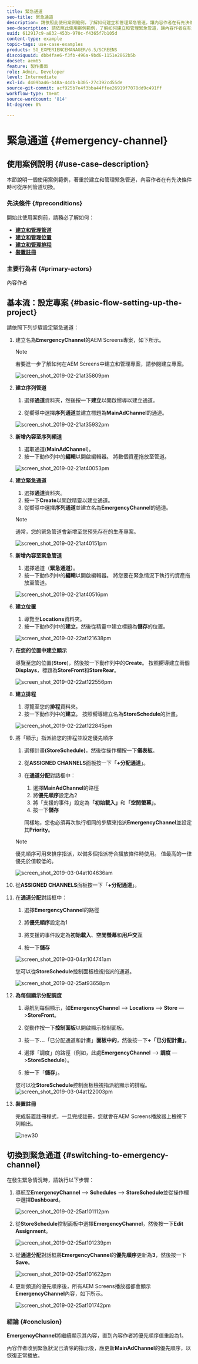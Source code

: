 ```yaml
---
title: 緊急通道
seo-title: 緊急通道
description: 請依照此使用案例範例，了解如何建立和管理緊急管道，讓內容作者在有先決條件時，可從序列管道切換。
seo-description: 請依照此使用案例範例，了解如何建立和管理緊急管道，讓內容作者在有先決條件時，可從序列管道切換。
uuid: 612917c9-a832-453b-970c-f4365f7b105d
content-type: example
topic-tags: use-case-examples
products: SG_EXPERIENCEMANAGER/6.5/SCREENS
discoiquuid: dbb4fae6-f3fb-496a-9bd6-1151e2862b5b
docset: aem65
feature: 製作畫面
role: Admin, Developer
level: Intermediate
exl-id: d409ba46-b48a-44db-b305-27c392cd55de
source-git-commit: acf925b7e4f3bba44ffee26919f7078dd9c491ff
workflow-type: tm+mt
source-wordcount: '814'
ht-degree: 0%

---
```


# 緊急通道 {#emergency-channel}

## 使用案例說明 {#use-case-description}

本節說明一個使用案例範例，著重於建立和管理緊急管道，內容作者在有先決條件時可從序列管道切換。

### 先決條件 {#preconditions}

開始此使用案例前，請務必了解如何：

* **[建立和管理管道](managing-channels.md)**
* **[建立和管理位置](managing-locations.md)**
* **[建立和管理排程](managing-schedules.md)**
* **[裝置註冊](device-registration.md)**

### 主要行為者 {#primary-actors}

內容作者

## 基本流：設定專案 {#basic-flow-setting-up-the-project}

請依照下列步驟設定緊急通道：

1. 建立名為&#x200B;**EmergencyChannel**&#x200B;的AEM Screens專案，如下所示。

   >[!NOTE]
   >若要進一步了解如何在AEM Screens中建立和管理專案，請參閱建立專案。

   ![screen_shot_2019-02-21at35809pm](assets/screen_shot_2019-02-21at35809pm.png)

1. **建立序列管道**

   1. 選擇&#x200B;**通道**&#x200B;資料夾，然後按一下&#x200B;**建立**&#x200B;以開啟嚮導以建立通道。

   1. 從嚮導中選擇&#x200B;**序列通道**&#x200B;並建立標題為&#x200B;**MainAdChannel**&#x200B;的通道。

   ![screen_shot_2019-02-21at35932pm](assets/screen_shot_2019-02-21at35932pm.png)

1. **新增內容至序列頻道**

   1. 選取通道(**MainAdChannel**)。
   1. 按一下動作列中的&#x200B;**編輯**&#x200B;以開啟編輯器。 將數個資產拖放至管道。

   ![screen_shot_2019-02-21at40053pm](assets/screen_shot_2019-02-21at40053pm.png)

1. **建立緊急通道**

   1. 選擇&#x200B;**通道**&#x200B;資料夾。
   1. 按一下&#x200B;**Create**&#x200B;以開啟精靈以建立通道。
   1. 從嚮導中選擇&#x200B;**序列通道**&#x200B;並建立名為&#x200B;**EmergencyChannel**&#x200B;的通道。

   >[!NOTE]
   >
   >通常，您的緊急管道會新增至您預先存在的生產專案。

   ![screen_shot_2019-02-21at40151pm](assets/screen_shot_2019-02-21at40151pm.png)

1. **新增內容至緊急管道**

   1. 選擇通道（**緊急通道）**。
   1. 按一下動作列中的&#x200B;**編輯**&#x200B;以開啟編輯器。 將您要在緊急情況下執行的資產拖放至管道。

   ![screen_shot_2019-02-21at40516pm](assets/screen_shot_2019-02-21at40516pm.png)

1. **建立位置**

   1. 導覽至&#x200B;**Locations**&#x200B;資料夾。
   1. 按一下動作列中的&#x200B;**建立**，然後從精靈中建立標題為&#x200B;**儲存**&#x200B;的位置。

   ![screen_shot_2019-02-22at121638pm](assets/screen_shot_2019-02-22at121638pm.png)

1. **在您的位置中建立顯示**

   導覽至您的位置(**Store**)，然後按一下動作列中的&#x200B;**Create**。 按照嚮導建立兩個&#x200B;**Displays**，標題為&#x200B;**StoreFront**&#x200B;和&#x200B;**StoreRear**。

   ![screen_shot_2019-02-22at122556pm](assets/screen_shot_2019-02-22at122556pm.png)

1. **建立排程**

   1. 導覽至您的&#x200B;**排程**&#x200B;資料夾。
   1. 按一下動作列中的&#x200B;**建立**。 按照嚮導建立名為&#x200B;**StoreSchedule**&#x200B;的計畫。

   ![screen_shot_2019-02-22at122845pm](assets/screen_shot_2019-02-22at122845pm.png)

1. 將「顯示」指派給您的排程並設定優先順序

   1. 選擇計畫&#x200B;**(StoreSchedule)**，然後從操作欄按一下&#x200B;**儀表板**。

   1. 從&#x200B;**ASSIGNED CHANNELS**&#x200B;面板按一下「**+分配通道**」。

   1. 在&#x200B;**通道分配**&#x200B;對話框中：

      1. 選擇&#x200B;**MainAdChannel**&#x200B;的路徑
      1. 將&#x200B;**優先順序**&#x200B;設定為2
      1. 將「支援的事件」設定為&#x200B;**「初始載入」**&#x200B;和&#x200B;**「空閒螢幕」**。
      1. 按一下&#x200B;**儲存**

      同樣地，您也必須再次執行相同的步驟來指派&#x200B;**EmergencyChannel**&#x200B;並設定其&#x200B;**Priority**。
   >[!NOTE]
   >
   >優先順序可用來排序指派，以備多個指派符合播放條件時使用。 值最高的一律優先於值較低的。

   ![screen_shot_2019-03-04at104636am](assets/screen_shot_2019-03-04at104636am.png)

1. 從&#x200B;**ASSIGNED CHANNELS**&#x200B;面板按一下「**+分配通道**」。

1. 在&#x200B;**通道分配**&#x200B;對話框中：

   1. 選擇&#x200B;**EmergencyChannel**&#x200B;的路徑
   1. 將&#x200B;**優先順序**&#x200B;設定為1

   1. 將支援的事件設定為&#x200B;**初始載入**、**空閒螢幕**&#x200B;和&#x200B;**用戶交互**

   1. 按一下&#x200B;**儲存**

   ![screen_shot_2019-03-04at104741am](assets/screen_shot_2019-03-04at104741am.png)

   您可以從&#x200B;**StoreSchedule**&#x200B;控制面板檢視指派的通道。

   ![screen_shot_2019-02-25at93658pm](assets/screen_shot_2019-02-25at93658pm.png)

1. **為每個顯示分配調度**

   1. 導航到每個顯示，如&#x200B;**EmergencyChannel** —> **Locations** —> **Store** —>**StoreFront**。

   1. 從動作按一下&#x200B;**控制面板**&#x200B;以開啟顯示控制面板。
   1. 按一下&#x200B;**...**「已分配通道和計畫」**面板中的**，然後按一下&#x200B;**+「已分配計畫」**。

   1. 選擇「調度」的路徑（例如，此處&#x200B;**EmergencyChannel** —> **調度** —>**StoreSchedule**）。

   1. 按一下「**儲存**」。

   您可以從&#x200B;**StoreSchedule**控制面板檢視指派給顯示的排程。
   ![screen_shot_2019-03-04at122003pm](assets/screen_shot_2019-03-04at122003pm.png)

1. **裝置註冊**

   完成裝置註冊程式，一旦完成註冊，您就會在AEM Screens播放器上檢視下列輸出。

   ![new30](assets/new30.gif)

## 切換到緊急通道 {#switching-to-emergency-channel}

在發生緊急情況時，請執行以下步驟：

1. 導航至&#x200B;**EmergencyChannel** —> **Schedules** —> **StoreSchedule**&#x200B;並從操作欄中選擇&#x200B;**Dashboard**。

   ![screen_shot_2019-02-25at101112pm](assets/screen_shot_2019-02-25at101112pm.png)

1. 從&#x200B;**StoreSchedule**&#x200B;控制面板中選擇&#x200B;**EmergencyChannel**，然後按一下&#x200B;**Edit Assignment**。

   ![screen_shot_2019-02-25at101239pm](assets/screen_shot_2019-02-25at101239pm.png)

1. 從&#x200B;**通道分配**&#x200B;對話框將&#x200B;**EmergencyChannel**&#x200B;的&#x200B;**優先順序**&#x200B;更新為&#x200B;**3**，然後按一下&#x200B;**Save**。

   ![screen_shot_2019-02-25at101622pm](assets/screen_shot_2019-02-25at101622pm.png)

1. 更新頻道的優先順序後，所有AEM Screens播放器都會顯示&#x200B;**EmergencyChannel**&#x200B;內容，如下所示。

   ![screen_shot_2019-02-25at101742pm](assets/screen_shot_2019-02-25at101742pm.png)

### 結論 {#conclusion}

**EmergencyChannel**&#x200B;將繼續顯示其內容，直到內容作者將優先順序值重設為1。

內容作者收到緊急狀況已清除的指示後，應更新&#x200B;**MainAdChannel**&#x200B;的優先順序，以恢復正常播放。
